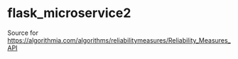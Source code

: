 # flask_microservice2
Source for https://algorithmia.com/algorithms/reliabilitymeasures/Reliability_Measures_API
